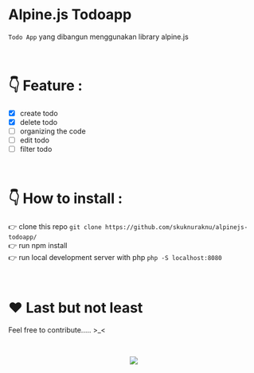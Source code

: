 
# Alpine.js Todoapp
`Todo App` yang dibangun menggunakan library alpine.js

<br>

# 👇 Feature :
- [x] create todo
- [x] delete todo
- [ ] organizing the code
- [ ] edit todo
- [ ] filter todo 

<br>

# 👇 How to install :
👉 clone this repo ` git clone https://github.com/skuknuraknu/alpinejs-todoapp/ ` <br>
👉 run npm install <br>
👉 run local development server with php ` php -S localhost:8080 ` <br>

<br>

# ❤️ Last but not least

Feel free to contribute..... >_<

<br>

<p align="center">
<img src="https://thumbs.gfycat.com/UnsightlyLoneGeese-max-1mb.gif"/></p>
